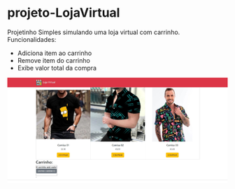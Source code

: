 # projeto-LojaVirtual
Projetinho Simples simulando uma loja virtual com carrinho.
Funcionalidades:
* Adiciona item ao carrinho
* Remove item do carrinho
* Exibe valor total da compra

<img src="https://raw.githubusercontent.com/MoisesLhuz/projeto-LojaVirtual/main/LOJA%20VIRTUAL/img/loja_virtual.jpg"/> 
